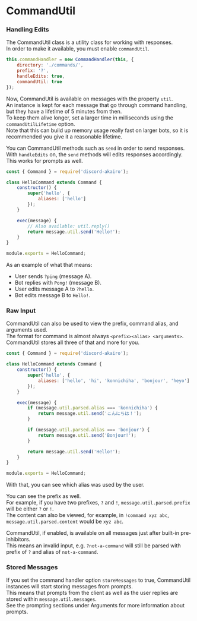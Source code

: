# CommandUtil

### Handling Edits

The CommandUtil class is a utility class for working with responses.  
In order to make it available, you must enable `commandUtil`.  

```js
this.commandHandler = new CommandHandler(this, {
    directory: './commands/',
    prefix: '?',
    handleEdits: true,
    commandUtil: true
});
```

Now, CommandUtil is available on messages with the property `util`.  
An instance is kept for each message that go through command handling, but they have a lifetime of 5 minutes from then.  
To keep them alive longer, set a larger time in milliseconds using the `commandUtilLifetime` option.  
Note that this can build up memory usage really fast on larger bots, so it is recommended you give it a reasonable lifetime.  

You can CommandUtil methods such as `send` in order to send responses.  
With `handleEdits` on, the `send` methods will edits responses accordingly.  
This works for prompts as well.  

```js
const { Command } = require('discord-akairo');

class HelloCommand extends Command {
    constructor() {
        super('hello', {
            aliases: ['hello']
        });
    }

    exec(message) {
        // Also available: util.reply()
        return message.util.send('Hello!');
    }
}

module.exports = HelloCommand;
```

As an example of what that means:  

- User sends `?ping` (message A).
- Bot replies with `Pong!` (message B).
- User edits message A to `?hello`.
- Bot edits message B to `Hello!`.

### Raw Input

CommandUtil can also be used to view the prefix, command alias, and arguments used.  
The format for command is almost always `<prefix><alias> <arguments>`.  
CommandUtil stores all three of that and more for you.  

```js
const { Command } = require('discord-akairo');

class HelloCommand extends Command {
    constructor() {
        super('hello', {
            aliases: ['hello', 'hi', 'konnichiha', 'bonjour', 'heyo']
        });
    }

    exec(message) {
        if (message.util.parsed.alias === 'konnichiha') {
            return message.util.send('こんにちは！');
        }

        if (message.util.parsed.alias === 'bonjour') {
            return message.util.send('Bonjour!');
        }

        return message.util.send('Hello!');
    }
}

module.exports = HelloCommand;
```

With that, you can see which alias was used by the user.  

You can see the prefix as well.  
For example, if you have two prefixes, `?` and `!`, `message.util.parsed.prefix` will be either `?` or `!`.  
The content can also be viewed, for example, in `!command xyz abc`, `message.util.parsed.content` would be `xyz abc`.  

CommandUtil, if enabled, is available on all messages just after built-in pre-inhibitors.  
This means an invalid input, e.g. `?not-a-command` will still be parsed with prefix of `?` and alias of `not-a-command`.  

### Stored Messages

If you set the command handler option `storeMessages` to true, CommandUtil instances will start storing messages from prompts.  
This means that prompts from the client as well as the user replies are stored within `message.util.messages`.  
See the prompting sections under Arguments for more information about prompts. 
